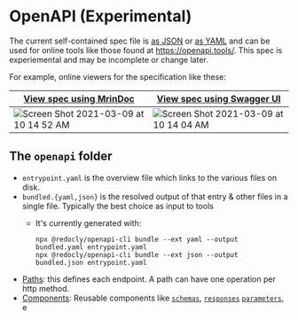 # OpenAPI (Experimental)

The current self-contained spec file is [as JSON](https://raw.githubusercontent.com/elastic/kibana/7.x/x-pack/plugins/fleet/common/openapi/bundled.json) or [as YAML](https://raw.githubusercontent.com/elastic/kibana/7.x/x-pack/plugins/fleet/common/openapi/bundled.yaml) and can be used for online tools like those found at https://openapi.tools/. This spec is experiemental and may be incomplete or change later.

For example, online viewers for the specification like these:

| <a href="https://mrin9.github.io/OpenAPI-Viewer/#/load/https%3A%2F%2Fraw.githubusercontent.com%2Felastic%2Fkibana%2F7%2Ex%2Fx-pack%2Fplugins%2Ffleet%2Fcommon%2Fopenapi%2Fbundled.json">View spec using MrinDoc</a>  |  <a href="https://petstore.swagger.io/?url=https://raw.githubusercontent.com/elastic/kibana/7.x/x-pack/plugins/fleet/common/openapi/bundled.json">View spec using Swagger UI</a> |
|----|----|
| <img alt="Screen Shot 2021-03-09 at 10 14 52 AM" src="https://user-images.githubusercontent.com/57655/110493024-8944dd80-80c0-11eb-97b2-0666fcca3b09.png">  | <img alt="Screen Shot 2021-03-09 at 10 14 04 AM" src="https://user-images.githubusercontent.com/57655/110493019-88ac4700-80c0-11eb-982b-d5d352143003.png"> |


## The `openapi` folder

* `entrypoint.yaml` is the overview file which links to the various files on disk.
* `bundled.{yaml,json}` is the resolved output of that entry & other files in a single file. Typically the best choice as input to tools
  * It's currently generated with:

    ```
    npx @redocly/openapi-cli bundle --ext yaml --output bundled.yaml entrypoint.yaml
    npx @redocly/openapi-cli bundle --ext json --output bundled.json entrypoint.yaml
    ```
* [Paths](paths/README.md): this defines each endpoint.  A path can have one operation per http method.
* [Components](components/README.md): Reusable components like [`schemas`](https://github.com/OAI/OpenAPI-Specification/blob/master/versions/3.0.2.md#schemaObject),
  [`responses`](https://github.com/OAI/OpenAPI-Specification/blob/master/versions/3.0.2.md#responseObject)
  [`parameters`](https://github.com/OAI/OpenAPI-Specification/blob/master/versions/3.0.2.md#parameterObject), e
